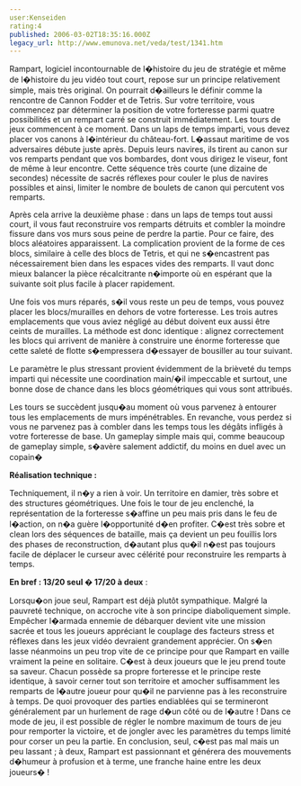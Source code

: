 ```yaml
---
user:Kenseiden
rating:4
published: 2006-03-02T18:35:16.000Z
legacy_url: http://www.emunova.net/veda/test/1341.htm
---
```

Rampart, logiciel incontournable de l�histoire du jeu de stratégie et même de l�histoire du jeu vidéo tout court, repose sur un principe relativement simple, mais très original. On pourrait d�ailleurs le définir comme la rencontre de Cannon Fodder et de Tetris. Sur votre territoire, vous commencez par déterminer la position de votre forteresse parmi quatre possibilités et un rempart carré se construit immédiatement. Les tours de jeux commencent à ce moment. Dans un laps de temps imparti, vous devez placer vos canons à l�intérieur du château-fort. L�assaut maritime de vos adversaires débute juste après. Depuis leurs navires, ils tirent au canon sur vos remparts pendant que vos bombardes, dont vous dirigez le viseur, font de même à leur encontre. Cette séquence très courte (une dizaine de secondes) nécessite de sacrés réflexes pour couler le plus de navires possibles et ainsi, limiter le nombre de boulets de canon qui percutent vos remparts.  

  

Après cela arrive la deuxième phase : dans un laps de temps tout aussi court, il vous faut reconstruire vos remparts détruits et combler la moindre fissure dans vos murs sous peine de perdre la partie. Pour ce faire, des blocs aléatoires apparaissent. La complication provient de la forme de ces blocs, similaire à celle des blocs de Tetris, et qui ne s�encastrent pas nécessairement bien dans les espaces vides des remparts. Il vaut donc mieux balancer la pièce récalcitrante n�importe où en espérant que la suivante soit plus facile à placer rapidement.  

Une fois vos murs réparés, s�il vous reste un peu de temps, vous pouvez placer les blocs/murailles en dehors de votre forteresse. Les trois autres emplacements que vous aviez négligé au début doivent eux aussi être ceints de murailles. La méthode est donc identique : alignez correctement les blocs qui arrivent de manière à construire une énorme forteresse que cette saleté de flotte s�empressera d�essayer de bousiller au tour suivant.   

Le paramètre le plus stressant provient évidemment de la brièveté du temps imparti qui nécessite une coordination main/�il impeccable et surtout, une bonne dose de chance dans les blocs géométriques qui vous sont attribués.   

Les tours se succèdent jusqu�au moment où vous parvenez à entourer tous les emplacements de murs impénétrables. En revanche, vous perdez si vous ne parvenez pas à combler dans les temps tous les dégâts infligés à votre forteresse de base. Un gameplay simple mais qui, comme beaucoup de gameplay simple, s�avère salement addictif, du moins en duel avec un copain�  

  

**Réalisation technique :**   

Techniquement, il n�y a rien à voir. Un territoire en damier, très sobre et des structures géométriques. Une fois le tour de jeu enclenché, la représentation de la forteresse s�affine un peu mais pris dans le feu de l�action, on n�a guère l�opportunité d�en profiter. C�est très sobre et clean lors des séquences de bataille, mais ça devient un peu fouillis lors des phases de reconstruction, d�autant plus qu�il n�est pas toujours facile de déplacer le curseur avec célérité pour reconstruire les remparts à temps.   

  

**En bref : 13/20 seul � 17/20 à deux** :  

Lorsqu�on joue seul, Rampart est déjà plutôt sympathique. Malgré la pauvreté technique, on accroche vite à son principe diaboliquement simple. Empêcher l�armada ennemie de débarquer devient vite une mission sacrée et tous les joueurs appréciant le couplage des facteurs stress et réflexes dans les jeux vidéo devraient grandement apprécier. On s�en lasse néanmoins un peu trop vite de ce principe pour que Rampart en vaille vraiment la peine en solitaire. C�est à deux joueurs que le jeu prend toute sa saveur. Chacun possède sa propre forteresse et le principe reste identique, à savoir cerner tout son territoire et amocher suffisamment les remparts de l�autre joueur pour qu�il ne parvienne pas à les reconstruire à temps. De quoi provoquer des parties endiablées qui se termineront généralement par un hurlement de rage d�un côté ou de l�autre ! Dans ce mode de jeu, il est possible de régler le nombre maximum de tours de jeu pour remporter la victoire, et de jongler avec les paramètres du temps limité pour corser un peu la partie. En conclusion, seul, c�est pas mal mais un peu lassant ; à deux, Rampart est passionnant et générera des mouvements d�humeur à profusion et à terme, une franche haine entre les deux joueurs� !
